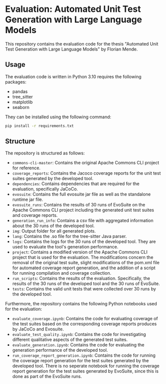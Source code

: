 # Evaluation: Automated Unit Test Generation with Large Language Models

This repository contains the evaluation code for the thesis "Automated Unit Test Generation with Large Language Models" by Florian Mende.

## Usage
The evaluation code is written in Python 3.10 requires the following packages:
- pandas
- tree_sitter
- matplotlib
- seaborn

They can be installed using the following command:
```bash
pip install -r requirements.txt
```

## Structure
The repository is structured as follows:
- `commons-cli-master`: Contains the original Apache Commons CLI project for reference.
- `coverage_reports`: Contains the Jacoco coverage reports for the unit test suites generated by the developed tool.
- `dependencies`: Contains dependencies that are required for the evaluation, specifically JaCoCo.
- `evosuite`: Contains the full evosuite jar file as well as the standalone runtime jar file.
- `evosuite_runs`: Contains the results of 30 runs of EvoSuite on the Apache Commons CLI project including the generated unit test suites and coverage reports.
- `generation_run_info`: Contains a csv file with aggregated information about the 30 runs of the developed tool.
- `img`: Output folder for all generated plots.
- `lang`: Contains the .so file for the tree-sitter Java parser.
- `logs`: Contains the logs for the 30 runs of the developed tool. They are used to evaluate the tool's generation performance.
- `project`: Contains a modified version of the Apache Commons CLI project that is used for the evaluation. The modifications concern the removal of the original test suite, slight modifications of the pom.xml file for automated coverage report generation, and the addition of a script for running compilation and coverage collection.
- `run_scripts`: Contains the results of the evaluation. Specifically, the results of the 30 runs of the developed tool and the 30 runs of EvoSuite.
- `tests`: Contains the valid unit tests that were collected over 30 runs by the developed tool.

Furthermore, the repository contains the following Python notebooks used for the evaluation:
- `evaluate_coverage.ipynb`: Contains the code for evaluating coverage of the test suites based on the corresponding coverage reports produces by JaCoCo and Evosuite.
- `evaluate_test_quality.ipynb`: Contains the code for investigating different qualitative aspects of the generated test suites.
- `evaluate_generation.ipynb`: Contains the code for evaluating the generation performance of the developed tool.
- `run_coverage_report_generation.ipynb`: Contains the code for running the coverage report generation for the test suites generated by the developed tool. There is no seperate notebook for running the coverage report generation for the test suites generated by EvoSuite, since this is done as part of the EvoSuite runs.